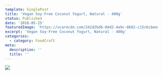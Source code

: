 ```yaml
---
template: SinglePost
title: 'Vegan Soy-Free Coconut Yogurt, Natural - 400g'
status: Published
date: '2018-05-25'
featuredImage: 'https://ucarecdn.com/242d2bd6-04d2-4a9c-8682-c15c6cbee404/'
excerpt: 'Vegan Soy-Free Coconut Yogurt, Natural - 400g'
categories:
  - category: FoodCraft
meta:
  description: ''
  title: ''
---
```

![](https://ucarecdn.com/46aa96bd-f975-4d7d-80c8-4b6107e20810/)
